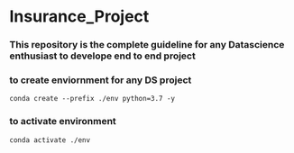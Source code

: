 # Insurance_Project

### This repository is the complete guideline for any Datascience enthusiast to develope end to end project

### to create enviornment for any DS project
```
conda create --prefix ./env python=3.7 -y

```
### to activate environment
```
conda activate ./env
```